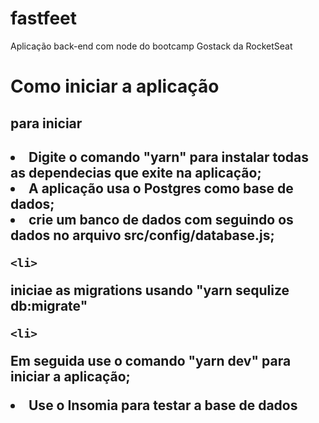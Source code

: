 # fastfeet
 Aplicação back-end com node do bootcamp Gostack da RocketSeat
 
 
 <h1>Como iniciar a aplicação</h1>
 
 
 <h2>para iniciar<h2>
 <li>
  Digite o comando "yarn" para instalar todas as dependecias que exite na aplicação;
 </li>
  
  <li>
  A aplicação usa o Postgres como base de dados;
  </li>
  
  <li>
  crie um banco de dados com seguindo os dados no arquivo src/config/database.js; 
   </li>
   
    <li>
  iniciae as migrations usando "yarn sequlize db:migrate"
   </li>
   
    <li>
  Em seguida use o comando "yarn dev" para iniciar a aplicação;
   </li>
   <li>
  Use o Insomia para testar a base de dados
  
 </li>
